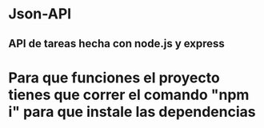 # Json-API

## API de tareas hecha con node.js y express

# Para que funciones el proyecto tienes que correr el comando "npm i" para que instale las dependencias
